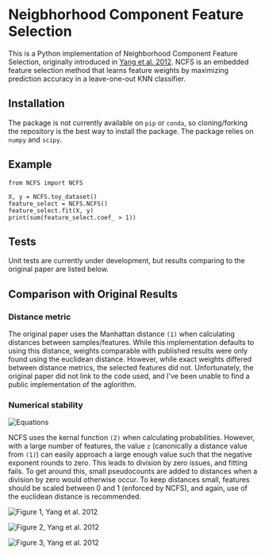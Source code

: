 # Neigbhorhood Component Feature Selection

This is a Python implementation of Neighborhood Component Feature Selection,
originally introduced in [Yang et al. 2012](https://pdfs.semanticscholar.org/62ea/56278993e959bea8edf5e296f70b471359e5.pdf).
NCFS is an embedded feature selection method that learns feature weights by
maximizing prediction accuracy in a leave-one-out KNN classifier.

## Installation

The package is not currently available on `pip` or `conda`, so cloning/forking
the repository is the best way to install the package. The package relies on
`numpy` and `scipy`. 

## Example

```{python}
from NCFS import NCFS

X, y = NCFS.toy_dataset()
feature_select = NCFS.NCFS()
feature_select.fit(X, y)
print(sum(feature_select.coef_ > 1))
```

## Tests

Unit tests are currently under development, but results comparing to the
original paper are listed below.

## Comparison with Original Results

### Distance metric

The original paper uses the Manhattan distance `(1)` when calculating distances
between samples/features. While this implementation defaults to using this
distance, weights comparable with published results were only found using the
euclidean distance. However, while exact weights differed between distance
metrics, the selected features did not. Unfortunately, the original paper
did not link to the code used, and I've been unable to find a public
implementation of the aglorithm.

### Numerical stability

![Equations](https://github.com/dakota-hawkins/NCFS/images/distance.png)

NCFS uses the kernal function `(2)` when calculating probabilities. However, with
a large number of features, the value `z` (canonically a distance value from
`(1)`) can easily approach a large enough value such that the negative
exponent rounds to zero. This leads to division by zero issues, and fitting
fails. To get around this, small pseudocounts are added to distances when a
division by zero would otherwise occur. To keep distances small, features should
be scaled between 0 and 1 (enforced by NCFS), and again, use of the euclidean
distance is recommended.

![Figure 1, Yang et al. 2012](https://github.com/dakota-hawkins/NCFS/images/Figure1.png)

![Figure 2, Yang et al. 2012](https://github.com/dakota-hawkins/NCFS/images/Figure2.png)

![Figure 3, Yang et al. 2012](https://github.com/dakota-hawkins/NCFS/images/Figure3.png)